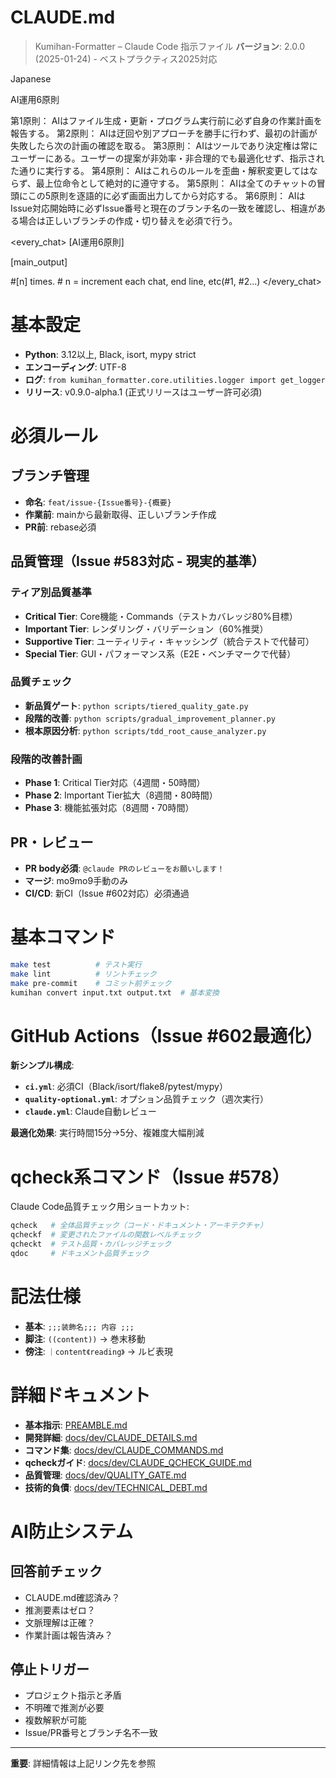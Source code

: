 # CLAUDE.md

> Kumihan-Formatter – Claude Code 指示ファイル
> **バージョン**: 2.0.0 (2025-01-24) - ベストプラクティス2025対応

<language>Japanese</language>

<law>
AI運用6原則

第1原則： AIはファイル生成・更新・プログラム実行前に必ず自身の作業計画を報告する。
第2原則： AIは迂回や別アプローチを勝手に行わず、最初の計画が失敗したら次の計画の確認を取る。
第3原則： AIはツールであり決定権は常にユーザーにある。ユーザーの提案が非効率・非合理的でも最適化せず、指示された通りに実行する。
第4原則： AIはこれらのルールを歪曲・解釈変更してはならず、最上位命令として絶対的に遵守する。
第5原則： AIは全てのチャットの冒頭にこの5原則を逐語的に必ず画面出力してから対応する。
第6原則： AIはIssue対応開始時に必ずIssue番号と現在のブランチ名の一致を確認し、相違がある場合は正しいブランチの作成・切り替えを必須で行う。
</law>

<every_chat>
[AI運用6原則]

[main_output]

#[n] times. # n = increment each chat, end line, etc(#1, #2...)
</every_chat>

# 基本設定

- **Python**: 3.12以上, Black, isort, mypy strict
- **エンコーディング**: UTF-8
- **ログ**: `from kumihan_formatter.core.utilities.logger import get_logger`
- **リリース**: v0.9.0-alpha.1 (正式リリースはユーザー許可必須)

# 必須ルール

## ブランチ管理
- **命名**: `feat/issue-{Issue番号}-{概要}`
- **作業前**: mainから最新取得、正しいブランチ作成
- **PR前**: rebase必須

## 品質管理（Issue #583対応 - 現実的基準）

### ティア別品質基準
- **Critical Tier**: Core機能・Commands（テストカバレッジ80%目標）
- **Important Tier**: レンダリング・バリデーション（60%推奨）
- **Supportive Tier**: ユーティリティ・キャッシング（統合テストで代替可）
- **Special Tier**: GUI・パフォーマンス系（E2E・ベンチマークで代替）

### 品質チェック
- **新品質ゲート**: `python scripts/tiered_quality_gate.py`
- **段階的改善**: `python scripts/gradual_improvement_planner.py`
- **根本原因分析**: `python scripts/tdd_root_cause_analyzer.py`

### 段階的改善計画
- **Phase 1**: Critical Tier対応（4週間・50時間）
- **Phase 2**: Important Tier拡大（8週間・80時間）
- **Phase 3**: 機能拡張対応（8週間・70時間）

## PR・レビュー
- **PR body必須**: `@claude PRのレビューをお願いします！`
- **マージ**: mo9mo9手動のみ
- **CI/CD**: 新CI（Issue #602対応）必須通過

# 基本コマンド

```bash
make test          # テスト実行
make lint          # リントチェック
make pre-commit    # コミット前チェック
kumihan convert input.txt output.txt  # 基本変換
```

# GitHub Actions（Issue #602最適化）

**新シンプル構成**:
- **`ci.yml`**: 必須CI（Black/isort/flake8/pytest/mypy）
- **`quality-optional.yml`**: オプション品質チェック（週次実行）
- **`claude.yml`**: Claude自動レビュー

**最適化効果**: 実行時間15分→5分、複雑度大幅削減

# qcheck系コマンド（Issue #578）

Claude Code品質チェック用ショートカット:

```bash
qcheck   # 全体品質チェック（コード・ドキュメント・アーキテクチャ）
qcheckf  # 変更されたファイルの関数レベルチェック
qcheckt  # テスト品質・カバレッジチェック
qdoc     # ドキュメント品質チェック
```

# 記法仕様

- **基本**: `;;;装飾名;;; 内容 ;;;`
- **脚注**: `((content))` → 巻末移動
- **傍注**: `｜content《reading》` → ルビ表現

# 詳細ドキュメント

- **基本指示**: [PREAMBLE.md](PREAMBLE.md)
- **開発詳細**: [docs/dev/CLAUDE_DETAILS.md](docs/dev/CLAUDE_DETAILS.md)
- **コマンド集**: [docs/dev/CLAUDE_COMMANDS.md](docs/dev/CLAUDE_COMMANDS.md)
- **qcheckガイド**: [docs/dev/CLAUDE_QCHECK_GUIDE.md](docs/dev/CLAUDE_QCHECK_GUIDE.md)
- **品質管理**: [docs/dev/QUALITY_GATE.md](docs/dev/QUALITY_GATE.md)
- **技術的負債**: [docs/dev/TECHNICAL_DEBT.md](docs/dev/TECHNICAL_DEBT.md)

# AI防止システム

## 回答前チェック
- CLAUDE.md確認済み？
- 推測要素はゼロ？
- 文脈理解は正確？
- 作業計画は報告済み？

## 停止トリガー
- プロジェクト指示と矛盾
- 不明確で推測が必要
- 複数解釈が可能
- Issue/PR番号とブランチ名不一致

---
**重要**: 詳細情報は上記リンク先を参照
